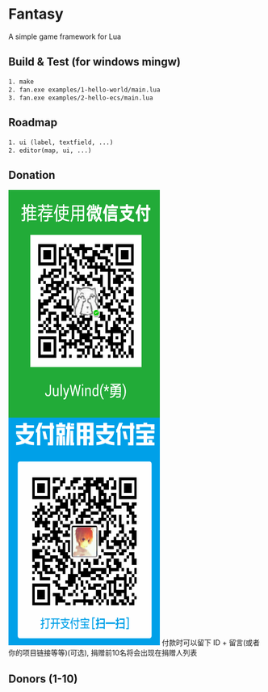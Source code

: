 # Fantasy
A simple game framework for Lua


## Build & Test (for windows mingw)
```
1. make
2. fan.exe examples/1-hello-world/main.lua
3. fan.exe examples/2-hello-ecs/main.lua
```

## Roadmap
```
1. ui (label, textfield, ...)
2. editor(map, ui, ...)
```

## Donation
<img src="https://raw.githubusercontent.com/HYbutterfly/Fantasy-scorpio-donation/master/wechatpay.png" align="left" height="450" width="300">
<img src="https://raw.githubusercontent.com/HYbutterfly/Fantasy-scorpio-donation/master/alipay.png" height="450" width="300">
<label>付款时可以留下 ID + 留言(或者你的项目链接等等)(可选), 捐赠前10名将会出现在捐赠人列表</label>
<br>

## Donors (1-10)
```

```